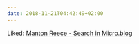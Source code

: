 ```yaml
---
date: 2018-11-21T04:42:49+02:00
---
```


Liked: [Manton Reece - Search in Micro.blog](https://www.manton.org/2018/10/31/search-in-microblog.html)
